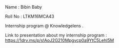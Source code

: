 Name	: Bibin Baby

Roll No	: LTKM16MCA43

Internship program @ Knowledgelens .

Link to  presentation about my internship program : 
https://1drv.ms/p/s!AoJ2G210Mpgvcp0a9YtC5LehI5M
